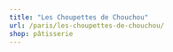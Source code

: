 ```yaml
---
title: "Les Choupettes de Chouchou"
url: /paris/les-choupettes-de-chouchou/
shop: pâtisserie
---
```

